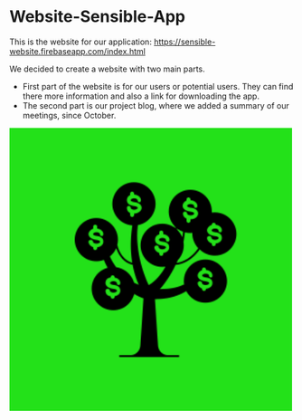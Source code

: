 # Website-Sensible-App
This is the website for our application: https://sensible-website.firebaseapp.com/index.html

We decided to create a website with two main parts.
   - First part of the website is for our users or potential users. They can find there more information and also a link for downloading the app. 
   - The second part is our project blog, where we added a summary of our meetings, since October. 
   
   
![GitHub Logo](/public/images/app-screen-1400.png)
 
